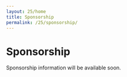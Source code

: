 ```yaml
---
layout: 25/home
title: Sponsorship
permalink: /25/sponsorship/
---
```


# Sponsorship

Sponsorship information will be available soon. 
